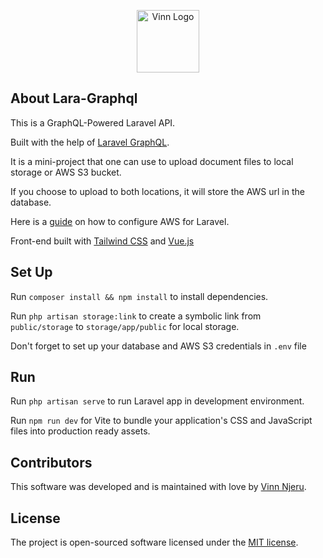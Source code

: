 <p  align="center"><a  href="https://vinnjeru.com"  target="_blank"><img  src="https://vinnjeru.com/images/vinn-logo.png"  width="100"  alt="Vinn Logo"></a></p>

## About Lara-Graphql

This is a GraphQL-Powered Laravel API.

Built with the help of [Laravel GraphQL](https://github.com/rebing/graphql-laravel).

It is a mini-project that one can use to upload document files to local storage or AWS S3 bucket.

If you choose to upload to both locations, it will store the AWS url in the database.

Here is a [guide](https://medium.com/@vinn_njeru) on how to configure AWS for Laravel.

Front-end built with [Tailwind CSS](https://tailwindcss.com/) and [Vue.js](https://vuejs.org/)

## Set Up

Run `composer install && npm install` to install dependencies.

Run `php artisan storage:link` to create a symbolic link from `public/storage` to `storage/app/public` for local storage.

Don't forget to set up your database and AWS S3 credentials in `.env` file

## Run

Run `php artisan serve` to run Laravel app in development environment.

Run `npm run dev` for Vite to bundle your application's CSS and JavaScript files into production ready assets.

## Contributors

This software was developed and is maintained with love by [Vinn Njeru](https://github.com/vinnAnony).

## License

The project is open-sourced software licensed under the [MIT license](https://opensource.org/licenses/MIT).
